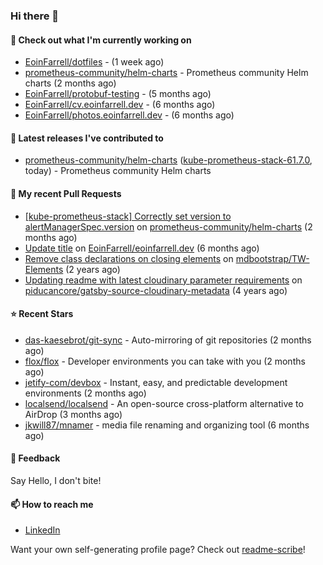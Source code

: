 ### Hi there 👋

#### 👷 Check out what I'm currently working on

- [EoinFarrell/dotfiles](https://github.com/EoinFarrell/dotfiles) -  (1 week ago)
- [prometheus-community/helm-charts](https://github.com/prometheus-community/helm-charts) - Prometheus community Helm charts (2 months ago)
- [EoinFarrell/protobuf-testing](https://github.com/EoinFarrell/protobuf-testing) -  (5 months ago)
- [EoinFarrell/cv.eoinfarrell.dev](https://github.com/EoinFarrell/cv.eoinfarrell.dev) -  (6 months ago)
- [EoinFarrell/photos.eoinfarrell.dev](https://github.com/EoinFarrell/photos.eoinfarrell.dev) -  (6 months ago)

#### 🔭 Latest releases I've contributed to

- [prometheus-community/helm-charts](https://github.com/prometheus-community/helm-charts) ([kube-prometheus-stack-61.7.0](https://github.com/prometheus-community/helm-charts/releases/tag/kube-prometheus-stack-61.7.0), today) - Prometheus community Helm charts

#### 🔨 My recent Pull Requests

- [[kube-prometheus-stack] Correctly set version to alertManagerSpec.version](https://github.com/prometheus-community/helm-charts/pull/4561) on [prometheus-community/helm-charts](https://github.com/prometheus-community/helm-charts) (2 months ago)
- [Update title](https://github.com/EoinFarrell/eoinfarrell.dev/pull/29) on [EoinFarrell/eoinfarrell.dev](https://github.com/EoinFarrell/eoinfarrell.dev) (6 months ago)
- [Remove class declarations on closing elements](https://github.com/mdbootstrap/TW-Elements/pull/1071) on [mdbootstrap/TW-Elements](https://github.com/mdbootstrap/TW-Elements) (2 years ago)
- [Updating readme with latest cloudinary parameter requirements](https://github.com/piducancore/gatsby-source-cloudinary-metadata/pull/1) on [piducancore/gatsby-source-cloudinary-metadata](https://github.com/piducancore/gatsby-source-cloudinary-metadata) (4 years ago)

#### ⭐ Recent Stars

- [das-kaesebrot/git-sync](https://github.com/das-kaesebrot/git-sync) - Auto-mirroring of git repositories (2 months ago)
- [flox/flox](https://github.com/flox/flox) - Developer environments you can take with you (2 months ago)
- [jetify-com/devbox](https://github.com/jetify-com/devbox) - Instant, easy, and predictable development environments (2 months ago)
- [localsend/localsend](https://github.com/localsend/localsend) - An open-source cross-platform alternative to AirDrop (3 months ago)
- [jkwill87/mnamer](https://github.com/jkwill87/mnamer) - media file renaming and organizing tool (6 months ago)

#### 💬 Feedback

Say Hello, I don't bite!

#### 📫 How to reach me

- [LinkedIn](https://www.linkedin.com/in/eoinfarrell/)

Want your own self-generating profile page? Check out [readme-scribe](https://github.com/muesli/readme-scribe)!

